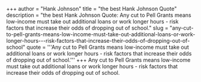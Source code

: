 +++
author = "Hank Johnson"
title = "the best Hank Johnson Quote"
description = "the best Hank Johnson Quote: Any cut to Pell Grants means low-income must take out additional loans or work longer hours - risk factors that increase their odds of dropping out of school."
slug = "any-cut-to-pell-grants-means-low-income-must-take-out-additional-loans-or-work-longer-hours---risk-factors-that-increase-their-odds-of-dropping-out-of-school"
quote = '''Any cut to Pell Grants means low-income must take out additional loans or work longer hours - risk factors that increase their odds of dropping out of school.'''
+++
Any cut to Pell Grants means low-income must take out additional loans or work longer hours - risk factors that increase their odds of dropping out of school.
